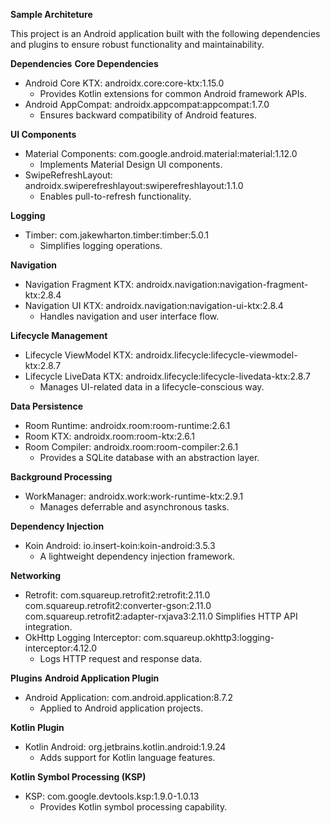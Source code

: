 **Sample Architeture**

This project is an Android application built with the following dependencies and plugins to ensure robust functionality and maintainability.

**Dependencies**
**Core Dependencies**
- Android Core KTX: androidx.core:core-ktx:1.15.0
  - Provides Kotlin extensions for common Android framework APIs.
- Android AppCompat: androidx.appcompat:appcompat:1.7.0
  - Ensures backward compatibility of Android features.
  
**UI Components**
- Material Components: com.google.android.material:material:1.12.0
  - Implements Material Design UI components.
- SwipeRefreshLayout: androidx.swiperefreshlayout:swiperefreshlayout:1.1.0
  - Enables pull-to-refresh functionality.
  
**Logging**
- Timber: com.jakewharton.timber:timber:5.0.1
  - Simplifies logging operations.
  
**Navigation**
- Navigation Fragment KTX: androidx.navigation:navigation-fragment-ktx:2.8.4
- Navigation UI KTX: androidx.navigation:navigation-ui-ktx:2.8.4
  - Handles navigation and user interface flow.
  
**Lifecycle Management**
- Lifecycle ViewModel KTX: androidx.lifecycle:lifecycle-viewmodel-ktx:2.8.7
- Lifecycle LiveData KTX: androidx.lifecycle:lifecycle-livedata-ktx:2.8.7
  - Manages UI-related data in a lifecycle-conscious way.
  
**Data Persistence**
- Room Runtime: androidx.room:room-runtime:2.6.1
- Room KTX: androidx.room:room-ktx:2.6.1
- Room Compiler: androidx.room:room-compiler:2.6.1
  - Provides a SQLite database with an abstraction layer.
  
**Background Processing**
- WorkManager: androidx.work:work-runtime-ktx:2.9.1
  - Manages deferrable and asynchronous tasks.
  
**Dependency Injection**
- Koin Android: io.insert-koin:koin-android:3.5.3
  - A lightweight dependency injection framework.
  
**Networking**
- Retrofit:
  com.squareup.retrofit2:retrofit:2.11.0
  com.squareup.retrofit2:converter-gson:2.11.0
  com.squareup.retrofit2:adapter-rxjava3:2.11.0
  Simplifies HTTP API integration.
- OkHttp Logging Interceptor: com.squareup.okhttp3:logging-interceptor:4.12.0
  - Logs HTTP request and response data.
  
**Plugins**
**Android Application Plugin**
- Android Application: com.android.application:8.7.2
  - Applied to Android application projects.
  
**Kotlin Plugin**
- Kotlin Android: org.jetbrains.kotlin.android:1.9.24
  - Adds support for Kotlin language features.
  
**Kotlin Symbol Processing (KSP)**
- KSP: com.google.devtools.ksp:1.9.0-1.0.13
  - Provides Kotlin symbol processing capability.
